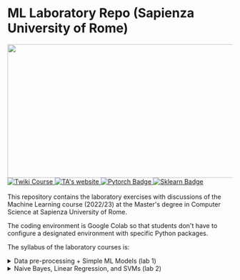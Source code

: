 # ML Laboratory Repo (Sapienza University of Rome)
<div>
  <img src="https://media2.giphy.com/media/iPj5oRtJzQGxwzuCKV/giphy.gif?cid=ecf05e479zt9zul8oz7kvbk7zear4hz74l7ycwd3q3x5vau6&rid=giphy.gif&ct=g" width="600" height="300"/>
</div>

<div id="badges">
  <a href="https://twiki.di.uniroma1.it/twiki/view/ApprAuto/WebHome">
    <img src="https://img.shields.io/badge/Twiki-course%20page-orange" alt="Twiki Course"/>
  </a>
  <a href="https://bardhprenkaj.netlify.app/">
    <img src="https://img.shields.io/badge/Bardh's-personal%20website-brightgreen" alt="TA's website"/>
  </a>
  <a href="https://pytorch.org/">
    <img src="https://img.shields.io/badge/PyTroch-documentation-red" alt="Pytorch Badge"/>
  </a>
  <a href="https://scikit-learn.org/stable/index.html">
    <img src="https://img.shields.io/badge/Sklearn-documentation-yellow" alt="Sklearn Badge"/>
  </a>
</div>

<br/>
This repository contains the laboratory exercises with discussions of the Machine Learning course (2022/23) at the Master's degree in Computer Science at Sapienza University of Rome.

The coding environment is Google Colab so that students don't have to configure a designated environment with specific Python packages.

The syllabus of the laboratory courses is:

<details>
<summary>
Data pre-processing  + Simple ML Models (lab 1)
</summary>

## Data feature pre-processing
Data cleaning - missing data.

Encoding - pitfalls of encoding categorical data, one-hot encodings

Simple ML Models - Decision Trees, Random Forests, XGBoost

XGBoost details - hyperparameters, optimization + overfitting
</details>


<details>
<summary>
Naive Bayes, Linear Regression, and SVMs (lab 2)
</summary>

## Naive Bayes, Linear Regression, and SVMs
Bayes classification, Bayes's Theorem

Gaussian and Multinomial Naive Bayes

Simple Linear Regression + Basis Function for nonlinear feature relationships

Ridge and Lasso regularization

Simple insights on uncertainty

Linear vs nonlinear separation hyperplanes

Kernel trick - linear, polynomial, and radial basis function (RBF) kernel

Soft margins of SVMs
</details>
